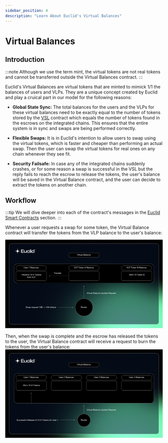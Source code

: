 ```yaml
---
sidebar_position: 4
description: "Learn About Euclid's Virtual Balances"
---
```


# Virtual Balances

## Introduction 
:::note
Although we use the term mint, the virtual tokens are not real tokens and cannot be transferred outside the Virtual Balances contract.
:::

Euclid's Virtual Balances are virtual tokens that are minted to mimick 1/1 the balances of users and VLPs. They are a unique concept created by Euclid and play a cruical part in our model for the following reasons:

- **Global State Sync:** The total balances for the users and the VLPs for these virtual balances need to be exactly equal to the number of tokens stored by the [VSL](../Virtual%20Settlement%20Layer/virtual-settlement-layer.md) contract which equals the number of tokens found in the escrows on the integrated chains. This ensures that the entire system is in sync and swaps are being performed correctly.

- **Flexible Swaps:** It is in Euclid's intention to allow users to swap using the virtual tokens, which is faster and cheaper than performing an actual swap. Then the user can swap the virtual tokens for real ones on any chain whenever they see fit.

- **Security Failsafe:** In case any of the integrated chains suddenly crashes, or for some reason a swap is successful in the VSL but the reply fails to reach the escrow to release the tokens, the user's balance will be saved in the Virtual Balance contract, and the user can decide to extract the tokens on another chain. 

## Workflow

:::tip
We will dive deeper into each of the contract's messages in the [Euclid Smart Contracts](../../../Euclid%20Smart%20Contracts/CosmWasm/Virtual%20balances.md) section.
:::

Whenever a user requests a swap for some token, the Virtual Balance contract will transfer the tokens from the VLP balance to the user's balance:

![Euclid Virtual balances](../../../../static/img/fixed-vb.png)

Then, when the swap is complete and the escrow has released the tokens to the user, the Virtual Balance contract will receive a request to burn the tokens from the user's balance:
![Euclid Virtual balances](../../../../static/img/Balace-success.png)